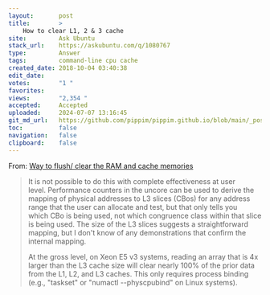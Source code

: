 ```yaml
---
layout:       post
title:        >
    How to clear L1, 2 & 3 cache
site:         Ask Ubuntu
stack_url:    https://askubuntu.com/q/1080767
type:         Answer
tags:         command-line cpu cache
created_date: 2018-10-04 03:40:38
edit_date:    
votes:        "1 "
favorites:    
views:        "2,354 "
accepted:     Accepted
uploaded:     2024-07-07 13:16:45
git_md_url:   https://github.com/pippim/pippim.github.io/blob/main/_posts/2018/2018-10-04-How-to-clear-L1_-2-_-3-cache.md
toc:          false
navigation:   false
clipboard:    false
---
```


From: [Way to flush/ clear the RAM and cache memories][1]

> It is not possible to do this with complete effectiveness at user  
> level.  Performance counters in the uncore can be used to derive the  
> mapping of physical addresses to L3 slices (CBos) for any address  
> range that the user can allocate and test, but that only tells you  
> which CBo is being used, not which congruence class within that slice  
> is being used.   The size of the L3 slices suggests a straightforward  
> mapping, but I don't know of any demonstrations that confirm the  
> internal mapping.  
>   
> At the gross level, on Xeon E5 v3 systems, reading an array that is 4x  
> larger than the L3 cache size will clear nearly 100% of the prior data  
> from the L1, L2, and L3 caches.  This only requires process binding  
> (e.g., "taskset" or "numactl --physcpubind" on Linux systems).  


  [1]: https://software.intel.com/en-us/forums/software-tuning-performance-optimization-platform-monitoring/topic/744272
